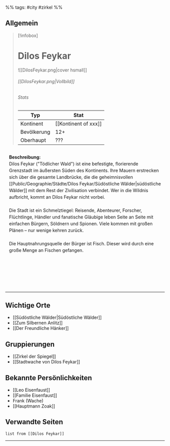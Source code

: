 %% tags: #city #zirkel %%

## **Allgemein**

> [!infobox]
> # Dilos Feykar
> ![[DilosFeykar.png|cover hsmall]]
> ###### [[DilosFeykar.png|Vollbild]]
> ###### Stats
> | Typ |  Stat |
> | ---- | ---- |
> | Kontinent | [[Kontinent of xxx]] |
> | Bevölkerung | 12+ |
> | Oberhaupt | ??? |


<div style="min-height: 410px; padding: 12px; border: 0px solid var(--text-faint); border-radius: 10px; background-color: var(--background-secondary); line-height: 1.5;">
<b>Beschreibung:</b><br>
Dilos Feykar ("Tödlicher Wald") ist eine befestigte, florierende Grenzstadt im äußersten Süden des Kontinents. Ihre Mauern erstrecken sich über die gesamte Landbrücke, die die geheimnisvollen [[Public/Geographie/Städte/Dilos Feykar/Südöstliche Wälder|südöstliche Wälder]] mit dem Rest der Zivilisation verbindet. Wer in die Wildnis aufbricht, kommt an Dilos Feykar nicht vorbei.<br><br>
Die Stadt ist ein Schmelztiegel: Reisende, Abenteurer, Forscher, Flüchtlinge, Händler und fanatische Gläubige leben Seite an Seite mit einfachen Bürgern, Söldnern und Spionen. Viele kommen mit großen Plänen – nur wenige kehren zurück.<br><br>
Die Hauptnahrungsquelle der Bürger ist Fisch. Dieser wird durch eine große Menge an Fischen gefangen.
</div>

---

## **Wichtige Orte**
- [[Südöstliche Wälder|Südöstliche Wälder]]
- [[Zum Silbernen Anlitz]]
- [[Der Freundliche Hänker]]

## **Gruppierungen**

- [[Zirkel der Spiegel]]
- [[Stadtwache von Dilos Feykar]]

## **Bekannte Persönlichkeiten**

- [[Leo Eisenfaust]]
- [[Familie Eisenfaust]]
- Frank (Wache)
- [[Hauptmann Zoak]]

## **Verwandte Seiten**

```dataview
list from [[Dilos Feykar]]
```

---

